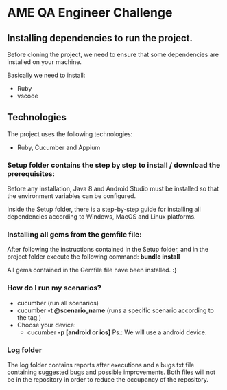 # AME QA Engineer Challenge

## Installing dependencies to run the project.

Before cloning the project, we need to ensure that some dependencies are installed on your machine.

Basically we need to install:

* Ruby
* vscode

## Technologies
The project uses the following technologies:

* Ruby, Cucumber and Appium

### Setup folder contains the step by step to install / download the prerequisites:
Before any installation, Java 8 and Android Studio must be installed so that the environment variables can be configured.

Inside the Setup folder, there is a step-by-step guide for installing all dependencies according to Windows, MacOS and Linux platforms.

### Installing all gems from the gemfile file:

After following the instructions contained in the Setup folder, and in the project folder execute the following command:
  <b>bundle install</b>

All gems contained in the Gemfile file have been installed. <b>:)</b>

### How do I run my scenarios?
* cucumber (run all scenarios)
* cucumber <b>-t @scenario_name</b> (runs a specific scenario according to the tag.)
* Choose your device: 
  - cucumber <b>-p [android or ios]</b>
  Ps.: We will use a android device.

### Log folder

The log folder contains reports after executions and a bugs.txt file containing suggested bugs and possible improvements. Both files will not be in the repository in order to reduce the occupancy of the repository.
